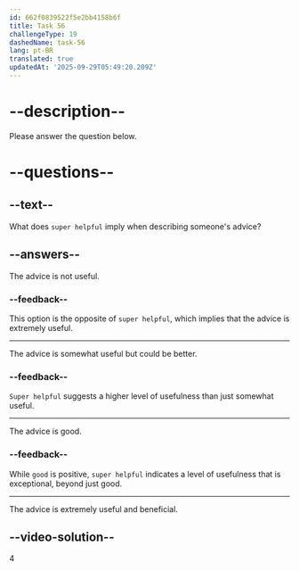 ```yaml
---
id: 662f0839522f5e2bb4158b6f
title: Task 56
challengeType: 19
dashedName: task-56
lang: pt-BR
translated: true
updatedAt: '2025-09-29T05:49:20.209Z'
---
```


# --description--

Please answer the question below.

# --questions--

## --text--

What does `super helpful` imply when describing someone's advice?

## --answers--

The advice is not useful.

### --feedback--

This option is the opposite of `super helpful`, which implies that the advice is extremely useful.

---

The advice is somewhat useful but could be better.

### --feedback--

`Super helpful` suggests a higher level of usefulness than just somewhat useful.

---

The advice is good.

### --feedback--

While `good` is positive, `super helpful` indicates a level of usefulness that is exceptional, beyond just good.

---

The advice is extremely useful and beneficial.

## --video-solution--

4
